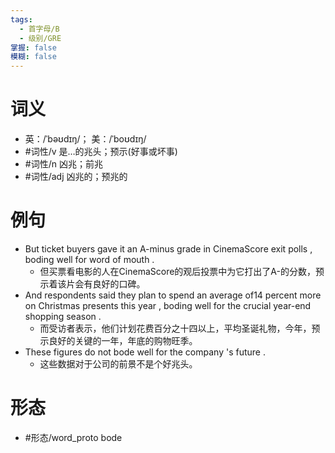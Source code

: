 ```yaml
---
tags:
  - 首字母/B
  - 级别/GRE
掌握: false
模糊: false
---
```

# 词义
- 英：/ˈbəʊdɪŋ/； 美：/ˈboʊdɪŋ/
- #词性/v  是…的兆头；预示(好事或坏事)
- #词性/n  凶兆；前兆
- #词性/adj  凶兆的；预兆的
# 例句
- But ticket buyers gave it an A-minus grade in CinemaScore exit polls , boding well for word of mouth .
	- 但买票看电影的人在CinemaScore的观后投票中为它打出了A-的分数，预示着该片会有良好的口碑。
- And respondents said they plan to spend an average of14 percent more on Christmas presents this year , boding well for the crucial year-end shopping season .
	- 而受访者表示，他们计划花费百分之十四以上，平均圣诞礼物，今年，预示良好的关键的一年，年底的购物旺季。
- These figures do not bode well for the company 's future .
	- 这些数据对于公司的前景不是个好兆头。
# 形态
- #形态/word_proto bode
